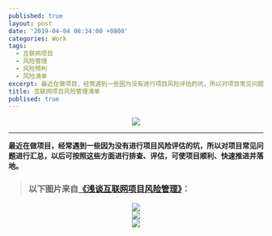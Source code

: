```yaml
---
published: true
layout: post
date: '2019-04-04 08:34:00 +0800'
categories: Work
tags:
  - 互联网项目
  - 风险管理
  - 风险预判
  - 风险清单
excerpt: 最近在做项目，经常遇到一些因为没有进行项目风险评估的坑，所以对项目常见问题进行汇总，以后可按照这些方面进行排查、评估，可使项目顺利、快速推进并落地。
title: 互联网项目风险管理清单
publised: true
---
```


<div align="center"><img src="https://www.bobinsun.cn/assets/images/logo-top.jpg"/></div>

---

**最近在做项目，经常遇到一些因为没有进行项目风险评估的坑，所以对项目常见问题进行汇总，以后可按照这些方面进行排查、评估，可使项目顺利、快速推进并落地。**


> ### 以下图片来自[《浅谈互联网项目风险管理》](http://www.woshipm.com/pmd/927310.html)：


<div align="center"><img src="https://www.bobinsun.cn/assets/images/Project-Risk-List-01.jpg"/></div>

<div align="center"><img src="https://www.bobinsun.cn/assets/images/Project-Risk-List-02.jpg"/></div>

<div align="center"><img src="https://www.bobinsun.cn/assets/images/Project-Risk-List-03.jpg"/></div>

